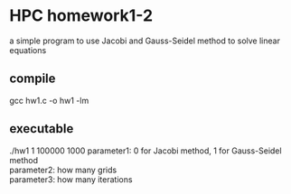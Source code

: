 # HPC homework1-2
a simple program to use Jacobi and Gauss-Seidel method to solve linear equations

## compile 
gcc hw1.c -o hw1 -lm

## executable
./hw1 1 100000 1000
parameter1: 0 for Jacobi method, 1 for Gauss-Seidel method  
parameter2: how many grids  
parameter3: how many iterations  

